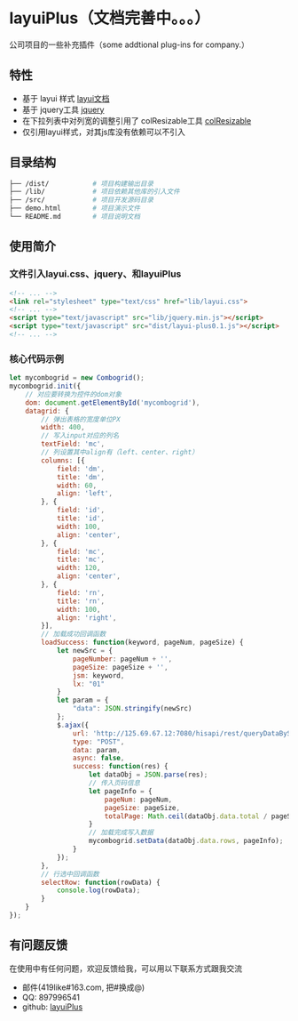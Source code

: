 # layuiPlus（文档完善中。。。）

公司项目的一些补充插件（some addtional plug-ins for company.）

## 特性
- 基于 layui 样式 [layui文档](https://github.com/sentsin/layui/)
- 基于 jquery工具 [jquery](https://github.com/jquery/jquery)
- 在下拉列表中对列宽的调整引用了 colResizable工具 [colResizable](https://github.com/alvaro-prieto/colResizable)
- 仅引用layui样式，对其js库没有依赖可以不引入

## 目录结构
```bash
├── /dist/           # 项目构建输出目录
├── /lib/            # 项目依赖其他库的引入文件
├── /src/            # 项目开发源码目录
├── demo.html     	 # 项目演示文件
└── README.md  		 # 项目说明文档
```

## 使用简介
### 文件引入layui.css、jquery、和layuiPlus
```html
<!-- ... -->
<link rel="stylesheet" type="text/css" href="lib/layui.css">
<!-- ... -->
<script type="text/javascript" src="lib/jquery.min.js"></script>
<script type="text/javascript" src="dist/layui-plus0.1.js"></script>
<!-- ... -->
```
### 核心代码示例
```javascript
let mycombogrid = new Combogrid();
mycombogrid.init({
    // 对应要转换为控件的dom对象
    dom: document.getElementById('mycombogrid'),
    datagrid: {
        // 弹出表格的宽度单位PX
        width: 400,
        // 写入input对应的列名
        textField: 'mc',
        // 列设置其中align有（left、center、right）
        columns: [{
            field: 'dm',
            title: 'dm',
            width: 60,
            align: 'left',
        }, {
            field: 'id',
            title: 'id',
            width: 100,
            align: 'center',
        }, {
            field: 'mc',
            title: 'mc',
            width: 120,
            align: 'center',
        }, {
            field: 'rn',
            title: 'rn',
            width: 100,
            align: 'right',
        }],
        // 加载成功回调函数
        loadSuccess: function(keyword, pageNum, pageSize) {
            let newSrc = {
                pageNumber: pageNum + '',
                pageSize: pageSize + '',
                jsm: keyword,
                lx: "01"
            }
            let param = {
                "data": JSON.stringify(newSrc)
            };
            $.ajax({
                url: 'http://125.69.67.12:7080/hisapi/rest/queryDataBySql/000217/5',
                type: "POST",
                data: param,
                async: false,
                success: function(res) {
                    let dataObj = JSON.parse(res);
                    // 传入页码信息
                    let pageInfo = {
                        pageNum: pageNum,
                        pageSize: pageSize,
                        totalPage: Math.ceil(dataObj.data.total / pageSize)
                    }
                    // 加载完成写入数据
                    mycombogrid.setData(dataObj.data.rows, pageInfo);
                }
            });
        },
        // 行选中回调函数
        selectRow: function(rowData) {
            console.log(rowData);
        }
    }
});
```

## 有问题反馈
在使用中有任何问题，欢迎反馈给我，可以用以下联系方式跟我交流

* 邮件(419like#163.com, 把#换成@)
* QQ: 897996541
* github: [layuiPlus](https://github.com/419like/layuiPlus)